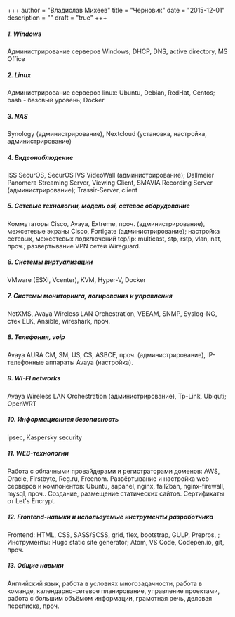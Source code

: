 +++
author = "Владислав Михеев"
title = "Черновик"
date = "2015-12-01"
description = ""
draft = "true"
+++




##### 1. Windows

Администрирование серверов Windows; DHCP, DNS, active directory, MS Office

##### 2. Linux

Администрирование серверов linux: Ubuntu, Debian, RedHat, Centos; bash - базовый уровень; Docker

##### 3. NAS

Synology (администрирование), Nextcloud (установка, настройка, администрирование)

##### 4. Видеонаблюдение

ISS SecurOS, SecurOS IVS VideoWall (администрирование); Dallmeier Panomera Streaming Server, Viewing Client, SMAVIA Recording Server (администрирование); Trassir-Server, client

##### 5. Сетевые технологии, модель osi, сетевое оборудование

Коммутаторы Cisco, Avaya, Extreme, проч. (администрирование), межсетевые экраны Cisco, Fortigate (администрирование); настройка сетевых, межсетевых подключений tcp/ip: multicast, stp, rstp, vlan, nat, проч.; развертывание VPN сетей Wireguard.

##### 6. Системы виртуализации

VMware (ESXI, Vcenter), KVM, Hyper-V, Docker

##### 7. Системы мониторинга, логирования и управления

NetXMS, Avaya Wireless LAN Orchestration, VEEAM, SNMP, Syslog-NG, стек ELK, Ansible, wireshark, проч.

##### 8. Телефония, voip

Avaya AURA CM, SM, US, CS, ASBCE, проч. (администрирование), IP-телефонные аппараты Avaya (настройка).

##### 9. WI-FI networks

Avaya Wireless LAN Orchestration (администрирование), Tp-Link, Ubiquti; OpenWRT

##### 10. Информационная безопасность

ipsec, Kaspersky security

##### 11. WEB-технологии

Работа с облачными провайдерами и регистраторами доменов: AWS, Oracle, Firstbyte, Reg.ru, Freenom. Развёртывание и настройка web-серверов и компонентов: Ubuntu, aapanel, nginx, fail2ban, nginx-firewall, mysql, проч.. Создание, размещение статических сайтов. Сертификаты от Let's Encrypt.

##### 12. Frontend-навыки и используемые инструменты разработчика

Frontend: HTML, CSS, SASS/SCSS, grid, flex, bootstrap, GULP, Prepros, ; Инструменты: Hugo static site generator; Atom, VS Code, Codepen.io, git, проч.

##### 13. Общие навыки

Английский язык, работа в условиях многозадачности, работа в команде, календарно-сетевое планирование, управление проектами, работа с большим объёмом информации, грамотная речь, деловая переписка, проч.
